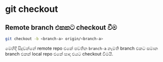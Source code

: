 # git checkout

## Remote branch එකකට checkout වීම

```bash
git checkout -b <branch-a> origin/<branch-a>
```
මෙහිදී සිදුවන්නේ remote repo එකේ පවතින `branch-a` නැමති branch එකට සමාන branch එකක් local repo එකේ සාදා එයට checkout වීමයි.
